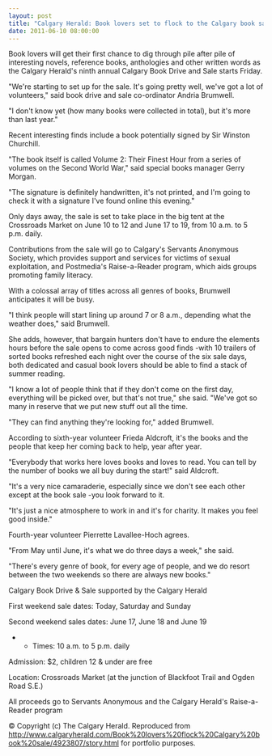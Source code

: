 ```yaml
---
layout: post
title: "Calgary Herald: Book lovers set to flock to the Calgary book sale"
date: 2011-06-10 08:00:00
---
```


Book lovers will get their first chance to dig through pile after pile of interesting novels, reference books, anthologies and other written words as the Calgary Herald's ninth annual Calgary Book Drive and Sale starts Friday.

"We're starting to set up for the sale. It's going pretty well, we've got a lot of volunteers," said book drive and sale co-ordinator Andria Brumwell.

"I don't know yet (how many books were collected in total), but it's more than last year."

Recent interesting finds include a book potentially signed by Sir Winston Churchill.

"The book itself is called Volume 2: Their Finest Hour from a series of volumes on the Second World War," said special books manager Gerry Morgan.

"The signature is definitely handwritten, it's not printed, and I'm going to check it with a signature I've found online this evening."

Only days away, the sale is set to take place in the big tent at the Crossroads Market on June 10 to 12 and June 17 to 19, from 10 a.m. to 5 p.m. daily.

Contributions from the sale will go to Calgary's Servants Anonymous Society, which provides support and services for victims of sexual exploitation, and Postmedia's Raise-a-Reader program, which aids groups promoting family literacy.

With a colossal array of titles across all genres of books, Brumwell anticipates it will be busy.

"I think people will start lining up around 7 or 8 a.m., depending what the weather does," said Brumwell.

She adds, however, that bargain hunters don't have to endure the elements hours before the sale opens to come across good finds -with 10 trailers of sorted books refreshed each night over the course of the six sale days, both dedicated and casual book lovers should be able to find a stack of summer reading.

"I know a lot of people think that if they don't come on the first day, everything will be picked over, but that's not true," she said. "We've got so many in reserve that we put new stuff out all the time.

"They can find anything they're looking for," added Brumwell.

According to sixth-year volunteer Frieda Aldcroft, it's the books and the people that keep her coming back to help, year after year.

"Everybody that works here loves books and loves to read. You can tell by the number of books we all buy during the start!" said Aldcroft.

"It's a very nice camaraderie, especially since we don't see each other except at the book sale -you look forward to it.

"It's just a nice atmosphere to work in and it's for charity. It makes you feel good inside."

Fourth-year volunteer Pierrette Lavallee-Hoch agrees.

"From May until June, it's what we do three days a week," she said.

"There's every genre of book, for every age of people, and we do resort between the two weekends so there are always new books."

Calgary Book Drive & Sale supported by the Calgary Herald

First weekend sale dates: Today, Saturday and Sunday

Second weekend sales dates: June 17, June 18 and June 19

- - Times: 10 a.m. to 5 p.m. daily

Admission: $2, children 12 & under are free

Location: Crossroads Market (at the junction of Blackfoot Trail and Ogden Road S.E.)

All proceeds go to Servants Anonymous and the Calgary Herald's Raise-a-Reader program

© Copyright (c) The Calgary Herald. Reproduced from http://www.calgaryherald.com/Book%20lovers%20flock%20Calgary%20book%20sale/4923807/story.html for portfolio purposes.